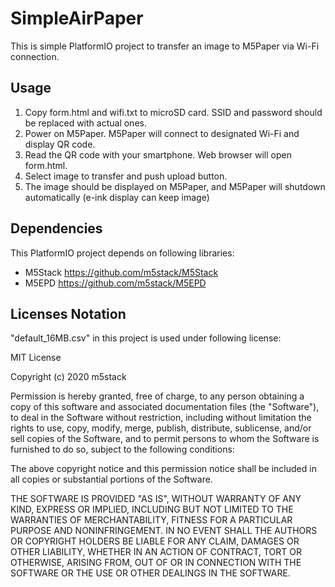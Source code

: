 # SimpleAirPaper
This is simple PlatformIO project to transfer an image to M5Paper via Wi-Fi connection.

## Usage
1. Copy form.html and wifi.txt to microSD card. SSID and password should be replaced with actual ones.
2. Power on M5Paper. M5Paper will connect to designated Wi-Fi and display QR code.
3. Read the QR code with your smartphone. Web browser will open form.html.
4. Select image to transfer and push upload button.
5. The image should be displayed on M5Paper, and M5Paper will shutdown automatically (e-ink display can keep image)

## Dependencies
This PlatformIO project depends on following libraries:
- M5Stack https://github.com/m5stack/M5Stack
- M5EPD https://github.com/m5stack/M5EPD

## Licenses Notation
"default_16MB.csv" in this project is used under following license:

MIT License

Copyright (c) 2020 m5stack

Permission is hereby granted, free of charge, to any person obtaining a copy
of this software and associated documentation files (the "Software"), to deal
in the Software without restriction, including without limitation the rights
to use, copy, modify, merge, publish, distribute, sublicense, and/or sell
copies of the Software, and to permit persons to whom the Software is
furnished to do so, subject to the following conditions:

The above copyright notice and this permission notice shall be included in all
copies or substantial portions of the Software.

THE SOFTWARE IS PROVIDED "AS IS", WITHOUT WARRANTY OF ANY KIND, EXPRESS OR
IMPLIED, INCLUDING BUT NOT LIMITED TO THE WARRANTIES OF MERCHANTABILITY,
FITNESS FOR A PARTICULAR PURPOSE AND NONINFRINGEMENT. IN NO EVENT SHALL THE
AUTHORS OR COPYRIGHT HOLDERS BE LIABLE FOR ANY CLAIM, DAMAGES OR OTHER
LIABILITY, WHETHER IN AN ACTION OF CONTRACT, TORT OR OTHERWISE, ARISING FROM,
OUT OF OR IN CONNECTION WITH THE SOFTWARE OR THE USE OR OTHER DEALINGS IN THE
SOFTWARE.